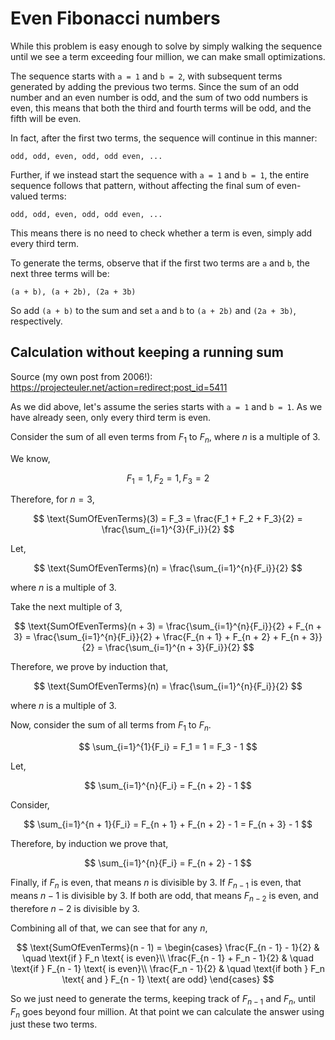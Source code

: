 # Even Fibonacci numbers

While this problem is easy enough to solve by simply walking the sequence until we see a term exceeding four million, we can make small optimizations.

The sequence starts with `a = 1` and `b = 2`, with subsequent terms generated by adding the previous two terms. Since the sum of an odd number and an even number is odd, and the sum of two odd numbers is even, this means that both the third and fourth terms will be odd, and the fifth will be even.

In fact, after the first two terms, the sequence will continue in this manner:

```
odd, odd, even, odd, odd even, ...
```

Further, if we instead start the sequence with `a = 1` and `b = 1`, the entire sequence follows that pattern, without affecting the final sum of even-valued terms:

```
odd, odd, even, odd, odd even, ...
```

This means there is no need to check whether a term is even, simply add every third term.

To generate the terms, observe that if the first two terms are `a` and `b`, the next three terms will be:

```
(a + b), (a + 2b), (2a + 3b)
```

So add `(a + b)` to the sum and set `a` and `b` to `(a + 2b)` and `(2a + 3b)`, respectively.

## Calculation without keeping a running sum
Source (my own post from 2006!): https://projecteuler.net/action=redirect;post_id=5411

As we did above, let's assume the series starts with `a = 1` and `b = 1`. As we have already seen, only every third term is even.

Consider the sum of all even terms from $F_1$ to $F_n$, where $n$ is a multiple of 3.

We know,

$$
F_1 = 1, F_2 = 1, F_3 = 2
$$

Therefore, for $n = 3$,

$$
\text{SumOfEvenTerms}(3) = F_3 = \frac{F_1 + F_2 + F_3}{2} = \frac{\sum_{i=1}^{3}{F_i}}{2}
$$

Let,

$$
\text{SumOfEvenTerms}(n) = \frac{\sum_{i=1}^{n}{F_i}}{2}
$$

where $n$ is a multiple of 3.

Take the next multiple of 3,

$$
\text{SumOfEvenTerms}(n + 3) = \frac{\sum_{i=1}^{n}{F_i}}{2} + F_{n + 3} = \frac{\sum_{i=1}^{n}{F_i}}{2} + \frac{F_{n + 1} + F_{n + 2} + F_{n + 3}}{2} = \frac{\sum_{i=1}^{n + 3}{F_i}}{2}
$$

Therefore, we prove by induction that,

$$
\text{SumOfEvenTerms}(n) = \frac{\sum_{i=1}^{n}{F_i}}{2}
$$

where $n$ is a multiple of 3.

Now, consider the sum of all terms from $F_1$ to $F_n$.

$$
\sum_{i=1}^{1}{F_i} = F_1 = 1 = F_3 - 1
$$

Let,

$$
\sum_{i=1}^{n}{F_i} = F_{n + 2} - 1
$$

Consider,

$$
\sum_{i=1}^{n + 1}{F_i} = F_{n + 1} + F_{n + 2} - 1 = F_{n + 3} - 1
$$

Therefore, by induction we prove that,

$$
\sum_{i=1}^{n}{F_i} = F_{n + 2} - 1
$$

Finally, if $F_n$ is even, that means $n$ is divisible by 3. If $F_{n - 1}$ is even, that means $n - 1$ is divisible by 3. If both are odd, that means $F_{n - 2}$ is even, and therefore $n - 2$ is divisible by 3.

Combining all of that, we can see that for any $n$,

$$
\text{SumOfEvenTerms}(n - 1) =
\begin{cases}
\frac{F_{n - 1} - 1}{2} & \quad \text{if } F_n \text{ is even}\\
\frac{F_{n - 1} + F_n - 1}{2} & \quad \text{if } F_{n - 1} \text{ is even}\\
\frac{F_n - 1}{2} & \quad \text{if both } F_n \text{ and } F_{n - 1} \text{ are odd}
\end{cases}
$$

So we just need to generate the terms, keeping track of $F_{n - 1}$ and $F_n$, until $F_n$ goes beyond four million. At that point we can calculate the answer using just these two terms.
